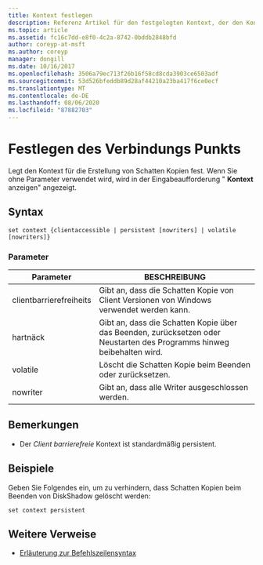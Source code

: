 ```yaml
---
title: Kontext festlegen
description: Referenz Artikel für den festgelegten Kontext, der den Kontext für die Erstellung von Schatten Kopien festlegt.
ms.topic: article
ms.assetid: fc16c7dd-e8f0-4c2a-8742-0bddb2848bfd
author: coreyp-at-msft
ms.author: coreyp
manager: dongill
ms.date: 10/16/2017
ms.openlocfilehash: 3506a79ec713f26b16f58cd8cda3903ce6503adf
ms.sourcegitcommit: 53d526bfeddb89d28af44210a23ba417f6ce0ecf
ms.translationtype: MT
ms.contentlocale: de-DE
ms.lasthandoff: 08/06/2020
ms.locfileid: "87882703"
---
```

# <a name="set-contex"></a>Festlegen des Verbindungs Punkts

Legt den Kontext für die Erstellung von Schatten Kopien fest. Wenn Sie ohne Parameter verwendet wird, wird in der Eingabeaufforderung " **Kontext** anzeigen" angezeigt.



## <a name="syntax"></a>Syntax

```
set context {clientaccessible | persistent [nowriters] | volatile [nowriters]}
```

### <a name="parameters"></a>Parameter

|Parameter|BESCHREIBUNG|
|---------|-----------|
|clientbarrierefreiheits|Gibt an, dass die Schatten Kopie von Client Versionen von Windows verwendet werden kann.|
|hartnäck|Gibt an, dass die Schatten Kopie über das Beenden, zurücksetzen oder Neustarten des Programms hinweg beibehalten wird.|
|volatile|Löscht die Schatten Kopie beim Beenden oder zurücksetzen.|
|nowriter|Gibt an, dass alle Writer ausgeschlossen werden.|

## <a name="remarks"></a>Bemerkungen

-   Der *Client barrierefreie* Kontext ist standardmäßig persistent.

## <a name="examples"></a>Beispiele

Geben Sie Folgendes ein, um zu verhindern, dass Schatten Kopien beim Beenden von DiskShadow gelöscht werden:
```
set context persistent
```

## <a name="additional-references"></a>Weitere Verweise

- [Erläuterung zur Befehlszeilensyntax](command-line-syntax-key.md)